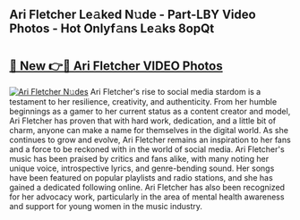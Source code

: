 ## Ari Fletcher Le𝚊ked N𝚞de - Part-LBY Video Photos - Hot Onlyf𝚊ns Le𝚊ks 8opQt

# <h2><a href="http://ac13566.deff.icu/?id=Ari+Fletcher">🔗 New 👉🔴 Ari Fletcher VIDEO Photos</a></h2>

[![Ari Fletcher N𝚞des](https://i.imgur.com/rIISA9y.gif)](http://ac13566.deff.icu/?id=Ari+Fletcher)
Ari Fletcher's rise to social media stardom is a testament to her resilience, creativity, and authenticity. From her humble beginnings as a gamer to her current status as a content creator and model, Ari Fletcher has proven that with hard work, dedication, and a little bit of charm, anyone can make a name for themselves in the digital world. As she continues to grow and evolve, Ari Fletcher remains an inspiration to her fans and a force to be reckoned with in the world of social media. Ari Fletcher's music has been praised by critics and fans alike, with many noting her unique voice, introspective lyrics, and genre-bending sound. Her songs have been featured on popular playlists and radio stations, and she has gained a dedicated following online. Ari Fletcher has also been recognized for her advocacy work, particularly in the area of mental health awareness and support for young women in the music industry.
